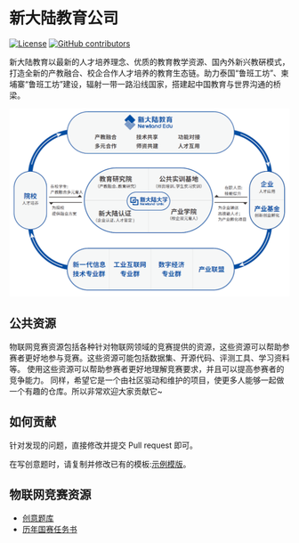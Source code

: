# 新大陆教育公司
[![License](https://img.shields.io/github/license/wyd1520/NewLand-EDU)](./LICENSE)
[![GitHub contributors](https://img.shields.io/github/contributors/wyd1520/NewLand-EDU)](https://github.com/wyd1520/NewLand-EDU/graphs/contributors)

新大陆教育以最新的人才培养理念、优质的教育教学资源、国內外新兴教硏模式，打造全新的产教融合、校企合作人才培养的教育生态链。助力泰国“鲁班工坊”、柬埔寨“鲁班工坊”建设，辐射一带一路沿线国家，搭建起中国教育与世界沟通的桥梁。

![教育生态圈](./template/教育生态圈.png)

## 公共资源

物联网竞赛资源包括各种针对物联网领域的竞赛提供的资源，这些资源可以帮助参赛者更好地参与竞赛。这些资源可能包括数据集、开源代码、评测工具、学习资料等。
使用这些资源可以帮助参赛者更好地理解竞赛要求，并且可以提高参赛者的竞争能力。
同样，希望它是一个由社区驱动和维护的项目，使更多人能够一起做一个有趣的仓库。所以非常欢迎大家贡献它~

## 如何贡献

针对发现的问题，直接修改并提交 Pull request 即可。

在写创意题时，请复制并修改已有的模板:[示例模版](https://github.com/wyd1520/NewLand-EDU/blob/master/template/%E7%A4%BA%E4%BE%8B%E6%A8%A1%E6%9D%BF.md)。

## 物联网竞赛资源

- [创意题库](./物联网竞赛/创意题库/创意题库.md)
- [历年国赛任务书](./物联网竞赛/历年国赛任务书/历年国赛任务书.md)

